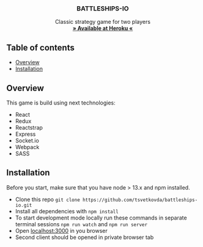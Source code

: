 <h3 align='center'>BATTLESHIPS-IO</h3>

<p align='center'>
    Classic strategy game for two players
    <br>
    <a href="https://battleships-io.herokuapp.com/"><strong>» Available at Heroku «</strong></a>
</p>

## Table of contents

-   [Overview](#overview)
-   [Installation](#installation)

## Overview

This game is build using next technologies:

-   React
-   Redux
-   Reactstrap
-   Express
-   Socket.io
-   Webpack
-   SASS

## Installation

Before you start, make sure that you have node > 13.x and npm installed.

-   Clone this repo `git clone https://github.com/tsvetkovda/battleships-io.git`
-   Install all dependencies with `npm install`
-   To start development mode locally run these commands in separate terminal sessions `npm run watch` and `npm run server`
-   Open [localhost:3000](https://localhost:3000) in you browser
-   Second client should be opened in private browser tab
